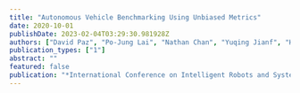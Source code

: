 ```yaml
---
title: "Autonomous Vehicle Benchmarking Using Unbiased Metrics"
date: 2020-10-01
publishDate: 2023-02-04T03:29:30.981928Z
authors: ["David Paz", "Po-Jung Lai", "Nathan Chan", "Yuqing Jianf", "Henrik I. Christensen"]
publication_types: ["1"]
abstract: ""
featured: false
publication: "*International Conference on Intelligent Robots and Systems (IROS)*"
---
```


